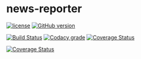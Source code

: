 # news-reporter

[![license](https://img.shields.io/github/license/mashape/apistatus.svg)]()   [![GitHub version](https://badge.fury.io/gh/bit-coder1%2Fnews-reporter.svg)](https://badge.fury.io/gh/bit-coder1%2Fnews-reporter)

[![Build Status](https://travis-ci.org/bit-coder1/news-reporter.svg?branch=master)](https://travis-ci.org/bit-coder1/news-reporter)  [![Codacy grade](https://img.shields.io/codacy/grade/e27821fb6289410b8f58338c7e0bc686.svg)]()  [![Coverage Status](https://coveralls.io/repos/github/bit-coder1/news-reporter/badge.svg?branch=master)](https://coveralls.io/github/bit-coder1/news-reporter?branch=master)


[![Coverage Status](https://coveralls.io/repos/github/bit-coder1/news-reporter/badge.svg?branch=master)](https://coveralls.io/github/bit-coder1/news-reporter?branch=master)
